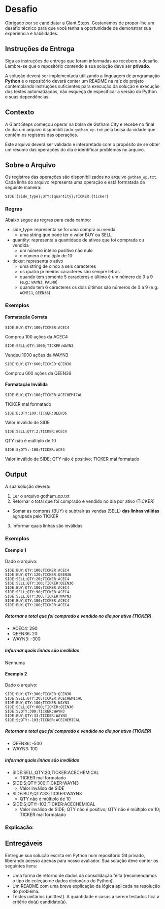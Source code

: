 # Desafio

Obrigado por se candidatar a Giant Steps. Gostaríamos de propor-lhe um desafio técnico para que você tenha a oportunidade de demonstrar sua experiência e habilidades.

## Instruções de Entrega

Siga as instruções de entrega que foram informadas ao recebero o desafio. Lembre-se que o repositório contendo a sua solução deve ser **privado**.

A solução deverá ser implementada utilizando a linguagem de programação **Python** e o repositório deverá conter um README na raíz do projeto contemplando instruções suficientes para execução da solução e execução dos testes automatizados, não esqueça de especificar a versão do Python e suas dependências.

## Contexto

A Giant Steps começou operar na bolsa de Gotham City e recebe no final do dia um arquivo disponibilizado `gotham_op.txt` pela bolsa da cidade que contém os registros das operações.

Este arquivo deverá ser validado e interpretado com o propósito de se obter um resumo das operações do dia e identificar problemas no arquivo.

## Sobre o Arquivo

Os registros das operações são disponibilizados no arquivo `gotham_op.txt`. Cada linha do arquivo representa uma operação e está formatada da seguinte maneira:

```
SIDE:{side_type};QTY:{quantity};TICKER:{ticker}
```
### Regras

Abaixo segue as regras para cada campo:
* side_type: representa se foi uma compra ou venda
  * uma string que pode ter o valor BUY ou SELL
* quantity: representa a quantidade de ativos que foi comprada ou vendida
  * um número inteiro positivo não nulo
  * o número é multiplo de 10
* ticker: representa o ativo
  * uma string de cinco a seis caracteres
  * os quatro primeiros caracteres são sempre letras
  * quando tem somente 5 caracteres o último é um número de 0 a 9 (e.g.: `WAYN3`, `PALM9`)
  * quando tem 6 caracteres os dois últimos são números de 0 a 9 (e.g.: `ACME11`, `QEEN36`)

### Exemplos
#### Formatação Correta

```
SIDE:BUY;QTY:100;TICKER:ACEC4
```
Comprou 100 ações da ACEC4

```
SIDE:SELL;QTY:1000;TICKER:WAYN3
```
Vendeu 1000 ações da WAYN3

```
SIDE:BUY;QTY:600;TICKER:QEEN36
```
Comprou 600 ações da QEEN36

#### Formatação Inválida

```
SIDE:BUY;QTY:100;TICKER:ACECHEMICAL
```
TICKER mal formatado

```
SIDE:B;QTY:100;TICKER:QEEN36
```
Valor inválido de SIDE

```
SIDE:SELL;QTY:2;TICKER:ACEC4
```
QTY não é múltiplo de 10

```
SIDE:S;QTY:-100;TICKER:ACE4
```
Valor inválido de SIDE; QTY não é positivo; TICKER mal formatado


## Output

A sua solução deverá:
1. Ler o arquivo gotham_op.txt
2. Retornar o total que foi comprado e vendido no dia por ativo (TICKER)
  * Somar as compras (BUY) e subtrair as vendas (SELL) **das linhas válidas** agrupada pelo TICKER
3. Informar quais linhas são inválidas

### Exemplos

#### Exemplo 1

Dado o arquivo:
```
SIDE:BUY;QTY:100;TICKER:ACEC4
SIDE:BUY;QTY:120;TICKER:QEEN36
SIDE:SELL;QTY:20;TICKER:ACEC4
SIDE:SELL;QTY:100;TICKER:QEEN36
SIDE:BUY;QTY:100;TICKER:ACEC4
SIDE:SELL;QTY:90;TICKER:ACEC4
SIDE:SELL;QTY:300;TICKER:WAYN3
SIDE:BUY;QTY:100;TICKER:ACEC4
SIDE:BUY;QTY:100;TICKER:ACEC4
```

##### Retornar o total que foi comprado e vendido no dia por ativo (TICKER)
* ACEC4: 290
* QEEN36: 20
* WAYN3: -300

##### Informar quais linhas são inválidas
Nenhuma

#### Exemplo 2

Dado o arquivo:
```
SIDE:BUY;QTY:300;TICKER:QEEN36
SIDE:SELL;QTY:20;TICKER:ACECHEMICAL
SIDE:BUY;QTY:100;TICKER:WAYN3
SIDE:SELL;QTY:800;TICKER:QEEN36
SIDE:S;QTY:300;TICKER:WAYN3
SIDE:BUY;QTY:33;TICKER:WAYN3
SIDE:S;QTY:-103;TICKER:ACECHEMICAL
```

##### Retornar o total que foi comprado e vendido no dia por ativo (TICKER)
* QEEN36: -500
* WAYN3: 100

##### Informar quais linhas são inválidas
* SIDE:SELL;QTY:20;TICKER:ACECHEMICAL
  * TICKER mal formatado
* SIDE:S;QTY:300;TICKER:WAYN3
  * Valor inválido de SIDE
* SIDE:BUY;QTY:33;TICKER:WAYN3
  * QTY não é múltiplo de 10
* SIDE:S;QTY:-103;TICKER:ACECHEMICAL
  * Valor inválido de SIDE; QTY não é positivo; QTY não é múltiplo de 10; TICKER mal formatado


### Explicação:




## Entregáveis

Entregue sua solução escrita em Python num repositório Git privado,
liberando acesso apenas para nosso avaliador. Sua solução deve conter os seguintes itens:

* Uma forma de retorno de dados da consolidação feita (recomendamos o tipo de coleção de dados dicionário do Python).
* Um README com uma breve explicação da lógica aplicada na resolução do problema.
* Testes unitários (unittest). A quantidade e casos a serem testados fica a critério do(a) candidato(a).

